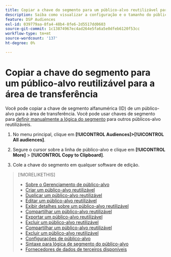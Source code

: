 ```yaml
---
title: Copiar a chave do segmento para um público-alvo reutilizável para a área de transferência
description: Saiba como visualizar a configuração e o tamanho do público-alvo para um público-alvo reutilizável.
feature: DSP Audiences
exl-id: 039779aa-8fa4-48b4-8fe6-2d5517dd0603
source-git-commit: 1c13874967ec4ad264e5fa6a5e0dfeb6120f53cc
workflow-type: tm+mt
source-wordcount: '137'
ht-degree: 0%

---
```


# Copiar a chave do segmento para um público-alvo reutilizável para a área de transferência

Você pode copiar a chave de segmento alfanumérica (ID) de um público-alvo para a área de transferência. Você pode usar chaves de segmento para [definir manualmente a lógica do segmento](audience-segment-logic-syntax.md) para outros públicos-alvo reutilizáveis.

1. No menu principal, clique em **[!UICONTROL Audiences]>[!UICONTROL All audiences]**.

1. Segure o cursor sobre a linha de público-alvo e clique em **[!UICONTROL More]** > **[!UICONTROL Copy to Clipboard]**.

1. Cole a chave do segmento em qualquer software de edição.

>[!MORELIKETHIS]
>
>* [Sobre o Gerenciamento de público-alvo](audience-about.md)
>* [Criar um público-alvo reutilizável](reusable-audience-create.md)
>* [Duplicar um público-alvo reutilizável](reusable-audience-duplicate.md)
>* [Editar um público-alvo reutilizável](reusable-audience-edit.md)
>* [Exibir detalhes sobre um público-alvo reutilizável](reusable-audience-view-details.md)
>* [Compartilhar um público-alvo reutilizável](reusable-audience-share.md)
>* [Exportar um público-alvo reutilizável](reusable-audience-export.md)
>* [Excluir um público-alvo reutilizável](reusable-audience-delete.md)
>* [Compartilhar um público-alvo reutilizável](reusable-audience-share.md)
>* [Excluir um público-alvo reutilizável](reusable-audience-delete.md)
>* [Configurações de público-alvo](audience-settings.md)
>* [Sintaxe para lógica de segmento do público-alvo](audience-segment-logic-syntax.md)
>* [Fornecedores de dados de terceiros disponíveis](third-party-data-providers.md)

